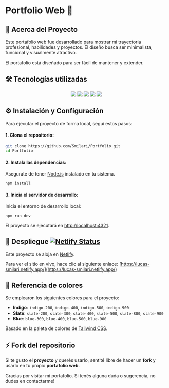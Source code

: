 # Portfolio Web 🚀

## 📖 Acerca del Proyecto

Este portafolio web fue desarrollado para mostrar mi trayectoria profesional, habilidades y proyectos. El diseño busca
ser minimalista, funcional y visualmente atractivo.

El portafolio está diseñado para ser fácil de mantener y extender.

## 🛠 Tecnologías utilizadas

<p align="center">
<a href="https://astro.build/"><img src="https://img.shields.io/badge/Astro-0175C2?style=for-the-badge&logo=astro&logoColor=white" /></a>
<a href="https://tailwindcss.com/"><img src="https://img.shields.io/badge/Tailwind_CSS-38B2AC?style=for-the-badge&logo=tailwind-css&logoColor=white" /></a>
<a href="https://developer.mozilla.org/en-US/docs/Web/JavaScript"><img src="https://img.shields.io/badge/JavaScript-F7DF1E?style=for-the-badge&logo=javascript&logoColor=black" /></a>
<a href="https://www.typescriptlang.org/"><img src="https://img.shields.io/badge/TypeScript-3178C6?style=for-the-badge&logo=typescript&logoColor=white" /></a>
<a href="https://www.netlify.com/"><img src="https://img.shields.io/badge/Netlify-00C7B7?style=for-the-badge&logo=netlify&logoColor=white" /></a>
</p>

## ⚙ Instalación y Configuración

Para ejecutar el proyecto de forma local, seguí estos pasos:

#### 1. Clona el repositorio:

```bash
git clone https://github.com/Smilari/Portfolio.git
cd Portfolio
```

#### 2. Instala las dependencias:

Asegurate de tener [Node.js](https://nodejs.org/en) instalado en tu sistema.

```bash
npm install
```

#### 3. Inicia el servidor de desarrollo:

Inicía el entorno de desarrollo local:

```sh
npm run dev
```

El proyecto se ejecutará en [http://localhost:4321](http://localhost:4321).

## 🚀 Despliegue [![Netlify Status](https://api.netlify.com/api/v1/badges/a051c914-8538-4812-9c21-fa6f370e638c/deploy-status)](https://app.netlify.com/sites/lucas-smilari/deploys)

Este proyecto se aloja en [Netlify](https://www.netlify.com/).

Para ver el sitio en vivo, hace clic al siguiente
enlace: [https://lucas-smilari.netlify.app/](https://lucas-smilari.netlify.app/)

## 🎨 Referencia de colores

Se emplearon los siguientes colores para el proyecto:

- **Indigo**: `indigo-200`, `indigo-400`, `indigo-500`, `indigo-900`
- **Slate**: `slate-200`, `slate-300`, `slate-400`, `slate-500`, `slate-800`, `slate-900`
- **Blue**: `blue-300`, `blue-400`, `blue-500`, `blue-900`

Basado en la paleta de colores
de [Tailwind CSS](https://tailwindcss.com/docs/customizing-colors#color-palette-reference).

## ⚡ Fork del repositorio

Si te gusto el **proyecto** y querés usarlo, sentité libre de hacer un **fork** y usarlo en tu propio
**portafolio web**.

Gracias por visitar mi portafolio. Si tenés alguna duda o sugerencia, no dudes en contactarme!